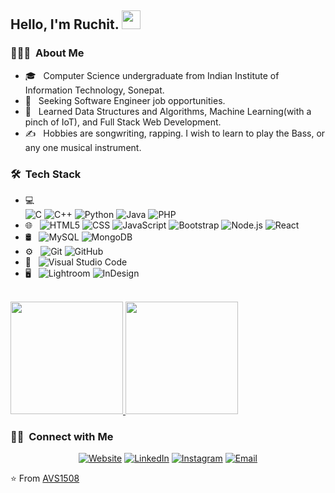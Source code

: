 <h2> Hello, I'm Ruchit. <img src="https://raw.githubusercontent.com/iampavangandhi/iampavangandhi/master/gifs/Hi.gif" width="30px"> </h2>

<h3> 👨🏻‍💻 &nbsp;About Me </h3>

- 🎓 &nbsp; Computer Science undergraduate from Indian Institute of Information Technology, Sonepat.
- 💼 &nbsp; Seeking Software Engineer job opportunities.
- 🌱 &nbsp; Learned Data Structures and Algorithms, Machine Learning(with a pinch of IoT), and Full Stack Web Development.
- ✍️ &nbsp; Hobbies are songwriting, rapping. I wish to learn to play the Bass, or any one musical instrument.

<h3> 🛠 &nbsp;Tech Stack</h3>

- 💻 &nbsp;&nbsp;<br/>
  ![C](https://img.shields.io/badge/--333333?style=flat&logo=C)
  ![C++](https://img.shields.io/badge/-C++-333333?style=flat&logo=C++)
  ![Python](https://img.shields.io/badge/-Python-333333?style=flat&logo=Python)
  ![Java](https://img.shields.io/badge/-Java-333333?style=flat&logo=Java)
  ![PHP](https://img.shields.io/badge/-PHP-333333?style=flat&logo=PHP)
- 🌐 &nbsp;
  ![HTML5](https://img.shields.io/badge/-HTML5-333333?style=flat&logo=HTML5)
  ![CSS](https://img.shields.io/badge/-CSS-333333?style=flat&logo=CSS3&logoColor=1572B6)
  ![JavaScript](https://img.shields.io/badge/-JavaScript-333333?style=flat&logo=javascript)
  ![Bootstrap](https://img.shields.io/badge/-Bootstrap-333333?style=flat&logo=bootstrap&logoColor=563D7C)
  ![Node.js](https://img.shields.io/badge/-Node.js-333333?style=flat&logo=node.js)
  ![React](https://img.shields.io/badge/-React-333333?style=flat&logo=react)
- 🛢 &nbsp;
  ![MySQL](https://img.shields.io/badge/-MySQL-333333?style=flat&logo=mysql)
  ![MongoDB](https://img.shields.io/badge/-MongoDB-333333?style=flat&logo=mongodb)
- ⚙️ &nbsp;
  ![Git](https://img.shields.io/badge/-Git-333333?style=flat&logo=git)
  ![GitHub](https://img.shields.io/badge/-GitHub-333333?style=flat&logo=github)
- 🔧 &nbsp;
  ![Visual Studio Code](https://img.shields.io/badge/-Visual%20Studio%20Code-333333?style=flat&logo=visual-studio-code&logoColor=007ACC)
- 🖥 &nbsp;
  ![Lightroom](https://img.shields.io/badge/-Photoshop-333333?style=flat&logo=adobe-lightroom)
  ![InDesign](https://img.shields.io/badge/-InDesign-333333?style=flat&logo=adobe-indesign)

<br/>

<a href="https://github.com/AVS1508">
  <img height="180em" src="https://github-readme-stats.vercel.app/api?username=AVS1508&theme=buefy&show_icons=true" />
  <img height="180em" src="https://github-readme-stats.vercel.app/api/top-langs/?username=AVS1508&theme=buefy&layout=compact" />
</a>

<br/>

<h3> 🤝🏻 &nbsp;Connect with Me </h3>

<p align="center">
<a href="https://www.adityavsingh.com/"><img alt="Website" src="https://img.shields.io/badge/Website-www.adityavsingh.com-blue?style=flat-square&logo=google-chrome"></a>
<a href="https://www.linkedin.com/in/AVS1508/"><img alt="LinkedIn" src="https://img.shields.io/badge/LinkedIn-Aditya%20Vikram%20Singh-blue?style=flat-square&logo=linkedin"></a>
<a href="https://www.instagram.com/adityavs_/"><img alt="Instagram" src="https://img.shields.io/badge/Instagram-adityavs__-blue?style=flat-square&logo=instagram"></a>
<a href="mailto:avsingh@umass.edu"><img alt="Email" src="https://img.shields.io/badge/Email-avsingh@umass.edu-blue?style=flat-square&logo=gmail"></a>
</p>

⭐️ From [AVS1508](https://github.com/AVS1508)

